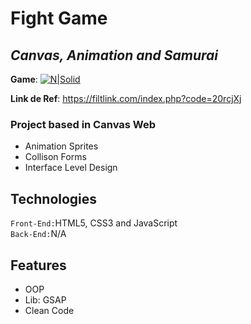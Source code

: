 # Fight Game
## _Canvas, Animation and Samurai_
**Game**: 
[![N|Solid](https://cldup.com/dTxpPi9lDf.thumb.png)](https://marcelovieiradesousa.github.io/Samurai-Fight/)

**Link de Ref**: https://filtlink.com/index.php?code=20rcjXj

### Project based in Canvas Web

- Animation Sprites
- Collison Forms
- Interface Level Design

## Technologies
<code>Front-End:</code>HTML5, CSS3 and JavaScript <br/>
<code>Back-End:</code>N/A

## Features
- OOP
- Lib: GSAP
- Clean Code
